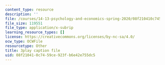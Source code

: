 ```yaml
---
content_type: resource
description: ''
file: /courses/14-13-psychology-and-economics-spring-2020/08f210410c7459ce923fb6e42e755dc5_Lhtf6jFM8Vo.vtt
file_size: 119551
file_type: application/x-subrip
learning_resource_types: []
license: https://creativecommons.org/licenses/by-nc-sa/4.0/
ocw_type: OCWFile
resourcetype: Other
title: 3play caption file
uid: 08f21041-0c74-59ce-923f-b6e42e755dc5
---
```

